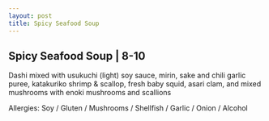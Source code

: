 ```yaml
---
layout: post
title: Spicy Seafood Soup
---
```


## Spicy Seafood Soup | 8-10

Dashi mixed with usukuchi (light) soy sauce, mirin, sake and chili garlic puree, katakuriko shrimp & scallop, fresh baby squid, asari clam, and mixed mushrooms with enoki mushrooms and scallions

Allergies: Soy / Gluten / Mushrooms / Shellfish / Garlic / Onion / Alcohol
